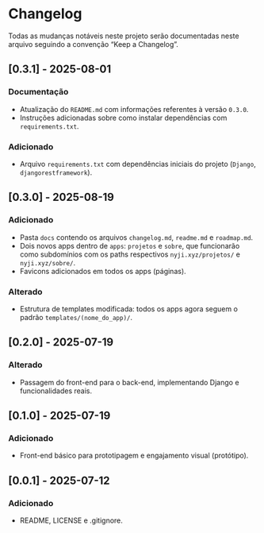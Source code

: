 # Changelog

Todas as mudanças notáveis neste projeto serão documentadas neste arquivo seguindo a convenção “Keep a Changelog”.

## [0.3.1] - 2025-08-01

### Documentação
- Atualização do `README.md` com informações referentes à versão `0.3.0`.
- Instruções adicionadas sobre como instalar dependências com `requirements.txt`.

### Adicionado
- Arquivo `requirements.txt` com dependências iniciais do projeto (`Django`, `djangorestframework`).

## [0.3.0] - 2025-08-19
### Adicionado
- Pasta `docs` contendo os arquivos `changelog.md`, `readme.md` e `roadmap.md`.
- Dois novos apps dentro de `apps`: `projetos` e `sobre`, que funcionarão como subdomínios com os paths respectivos `nyji.xyz/projetos/` e `nyji.xyz/sobre/`.
- Favicons adicionados em todos os apps (páginas).

### Alterado
- Estrutura de templates modificada: todos os apps agora seguem o padrão `templates/(nome_do_app)/`.

## [0.2.0] - 2025-07-19
### Alterado
- Passagem do front-end para o back-end, implementando Django e funcionalidades reais.

## [0.1.0] - 2025-07-19
### Adicionado
- Front-end básico para prototipagem e engajamento visual (protótipo).

## [0.0.1] - 2025-07-12
### Adicionado
- README, LICENSE e .gitignore.
